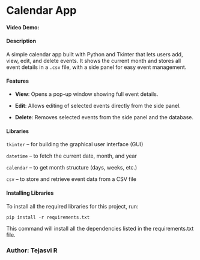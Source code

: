 # Calendar App
#### Video Demo:  <URL HERE>
#### Description
A simple calendar app built with Python and Tkinter that lets users add, view, edit, and delete events. It shows the current month and stores all event details in a ```.csv``` file, with a side panel for easy event management.

#### Features
+ __View__: Opens a pop-up window showing full event details.

+ __Edit__: Allows editing of selected events directly from the side panel.

+ __Delete__: Removes selected events from the side panel and the database.

#### Libraries
 `tkinter` – for building the graphical user interface (GUI)

 `datetime` – to fetch the current date, month, and year

 `calendar` – to get month structure (days, weeks, etc.)

 `csv` – to store and retrieve event data from a CSV file

#### Installing Libraries
To install all the required libraries for this project, run:

```
pip install -r requirements.txt
```

This command will install all the dependencies listed in the requirements.txt file.

### Author: Tejasvi R

